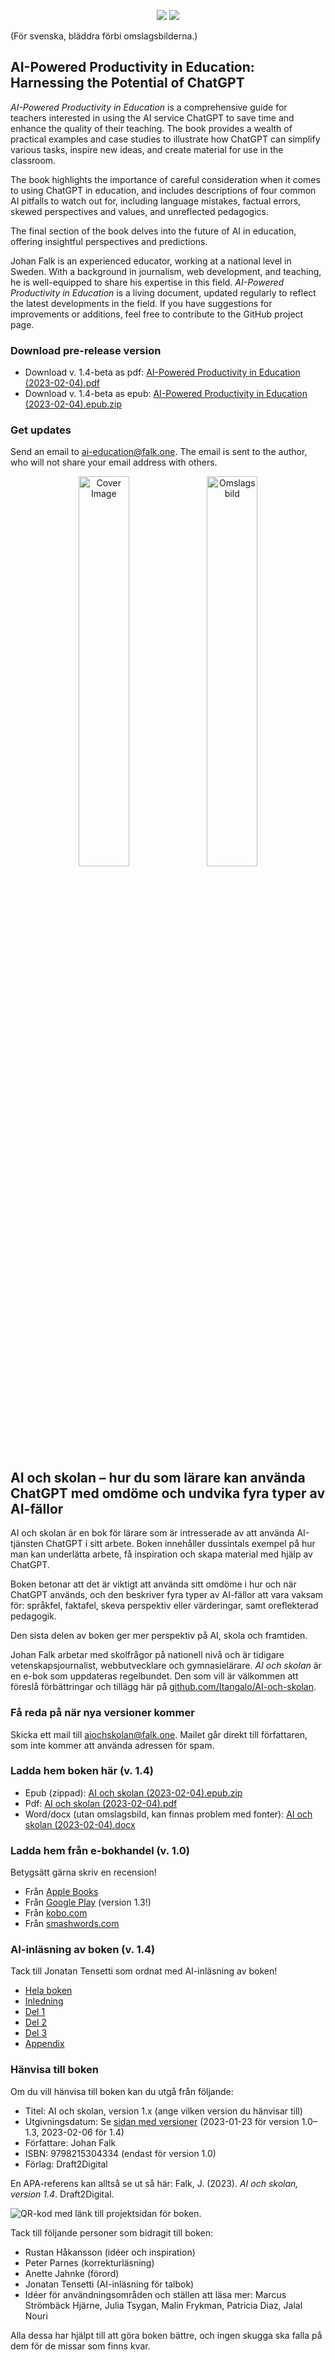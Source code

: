 <p float="left" align="middle">
  <a href="https://books.apple.com/us/book/id6445495939" target="_blank"><img src="https://user-images.githubusercontent.com/262940/217656617-3472d937-9b80-43f1-8158-7fb0923c19b0.png" /></a>
  <a href="https://play.google.com/store/books/details?id=QeCoEAAAQBAJ&pli=1" target="_blank"><img src="https://user-images.githubusercontent.com/262940/217656619-f6d82617-c57f-434b-bc78-b9d60afd66a5.png" /></a>
</p>

(För svenska, bläddra förbi omslagsbilderna.)

## AI-Powered Productivity in Education: Harnessing the Potential of ChatGPT

*AI-Powered Productivity in Education* is a comprehensive guide for teachers interested in using the AI service ChatGPT to save time and enhance the quality of their teaching. The book provides a wealth of practical examples and case studies to illustrate how ChatGPT can simplify various tasks, inspire new ideas, and create material for use in the classroom.

The book highlights the importance of careful consideration when it comes to using ChatGPT in education, and includes descriptions of four common AI pitfalls to watch out for, including language mistakes, factual errors, skewed perspectives and values, and unreflected pedagogics.

The final section of the book delves into the future of AI in education, offering insightful perspectives and predictions.

Johan Falk is an experienced educator, working at a national level in Sweden. With a background in journalism, web development, and teaching, he is well-equipped to share his expertise in this field. *AI-Powered Productivity in Education* is a living document, updated regularly to reflect the latest developments in the field. If you have suggestions for improvements or additions, feel free to contribute to the GitHub project page.

### Download pre-release version

* Download v. 1.4-beta as pdf: [AI-Powered Productivity in Education (2023-02-04).pdf](https://github.com/Itangalo/AI-och-skolan/files/10609240/AI-Powered.Productivity.in.Education.2023-02-04.18.25.pdf)
* Download v. 1.4-beta as epub: [AI-Powered Productivity in Education (2023-02-04).epub.zip](https://github.com/Itangalo/AI-och-skolan/files/10609239/AI-Powered.Productivity.in.Education.2023-02-04.18.25.epub.zip)

### Get updates

Send an email to [ai-education@falk.one](mailto:ai-education@falk.one?Subject=Please%20notify%20me%20on%20new%20version%20of%20the%20AI%20book&Body=Please%20notify%20me%20on%20new%20version%20of%20the%20AI%20book). The email is sent to the author, who will not share your email address with others.

<p float="left" align="middle">
  <img src="https://user-images.githubusercontent.com/262940/216779469-372d204b-7b41-4bed-aef3-1adc0dc607bf.png" title="Cover Image" width="40%" height="40%" />
  <img src="https://user-images.githubusercontent.com/262940/216779472-acb302bb-7107-4d4e-8b36-7a8b8cee61e6.png" title="Omslagsbild" width="40%" height="40%" />
</p>



## AI och skolan – hur du som lärare kan använda ChatGPT med omdöme och undvika fyra typer av AI-fällor

AI och skolan är en bok för lärare som är intresserade av att använda AI-tjänsten ChatGPT i sitt arbete. Boken innehåller dussintals exempel på hur man kan underlätta arbete, få inspiration och skapa material med hjälp av ChatGPT.

Boken betonar att det är viktigt att använda sitt omdöme i hur och när ChatGPT används, och den beskriver fyra typer av AI-fällor att vara vaksam för: språkfel, faktafel, skeva perspektiv eller värderingar, samt oreflekterad pedagogik.

Den sista delen av boken ger mer perspektiv på AI, skola och framtiden.

Johan Falk arbetar med skolfrågor på nationell nivå och är tidigare vetenskapsjournalist, webbutvecklare och gymnasielärare. _AI och skolan_ är en e-bok som uppdateras regelbundet. Den som vill är välkommen att föreslå förbättringar och tillägg här på [github.com/Itangalo/AI-och-skolan][1].

### Få reda på när nya versioner kommer

Skicka ett mail till [aiochskolan@falk.one](mailto:aiochskolan@falk.one?Subject=Meddela%20vid%20nya%20versioner%20av%20AI%20och%20skolan&Body=Jag%20vill%20veta%20n%C3%A4r%20det%20kommer%20nya%20versioner%20av%20boken.). Mailet går direkt till författaren, som inte kommer att använda adressen för spam.

### Ladda hem boken här (v. 1.4)

* Epub (zippad): [AI och skolan (2023-02-04).epub.zip](https://github.com/Itangalo/AI-och-skolan/files/10609124/AI.och.skolan.2023-02-04.epub.zip)
* Pdf: [AI och skolan (2023-02-04).pdf](https://github.com/Itangalo/AI-och-skolan/files/10609125/AI.och.skolan.2023-02-04.pdf)
* Word/docx (utan omslagsbild, kan finnas problem med fonter): [AI och skolan (2023-02-04).docx](https://github.com/Itangalo/AI-och-skolan/files/10609123/AI.och.skolan.2023-02-04.docx)

### Ladda hem från e-bokhandel (v. 1.0)

Betygsätt gärna skriv en recension!

* Från [Apple Books](https://books.apple.com/us/book/id6445495939)
* Från [Google Play](https://play.google.com/store/books/details?id=QeCoEAAAQBAJ&pli=1) (version 1.3!)
* Från [kobo.com](https://www.kobo.com/se/sv/ebook/ai-och-skolan)
* Från [smashwords.com](https://www.smashwords.com/books/view/1325975)

### AI-inläsning av boken (v. 1.4)

Tack till Jonatan Tensetti som ordnat med AI-inläsning av boken!

* [Hela boken](https://drive.google.com/file/d/1vcxGcdf3HL0lksZSX44xdalugAAvaMln/view?usp=share_link)
* [Inledning](https://drive.google.com/file/d/1eY6rzpt_wget4SQFGhnLK0Dvh2NgU0Gu/view?usp=share_link)
* [Del 1](https://drive.google.com/file/d/1EwkdXqQMl4DRMi2_FAyqwaw25kyxB8IX/view?usp=share_link)
* [Del 2](https://drive.google.com/file/d/1Dg0vdVllufdd58CLnbps_INbzeZpTq_i/view?usp=share_link)
* [Del 3](https://drive.google.com/file/d/10DnMuunhd6oSoaDfJ_DhcRuOxQqKJ2Zk/view?usp=share_link)
* [Appendix](https://drive.google.com/file/d/1KgV5W0H1kJostl9eVELoN6JNoyXVH2i9/view?usp=share_link)


### Hänvisa till boken

Om du vill hänvisa till boken kan du utgå från följande:

* Titel: AI och skolan, version 1.x (ange vilken version du hänvisar till)
* Utgivningsdatum: Se [sidan med versioner](https://github.com/Itangalo/AI-Education/releases) (2023-01-23 för version 1.0–1.3, 2023-02-06 för 1.4)
* Författare: Johan Falk
* ISBN: 9798215304334 (endast för version 1.0)
* Förlag: Draft2Digital

En APA-referens kan alltså se ut så här: Falk, J. (2023). *AI och skolan, version 1.4*. Draft2Digital.


![QR-kod med länk till projektsidan för boken.][image-1]

Tack till följande personer som bidragit till boken:

* Rustan Håkansson (idéer och inspiration)
* Peter Parnes (korrekturläsning)
* Anette Jahnke (förord)
* Jonatan Tensetti (AI-inläsning för talbok)
* Idéer för användningsområden och ställen att läsa mer: Marcus Strömbäck Hjärne, Julia Tsygan, Malin Frykman, Patricia Diaz, Jalal Nouri

Alla dessa har hjälpt till att göra boken bättre, och ingen skugga ska falla på dem för de missar som finns kvar.

[1]:	https://github.com/Itangalo/AI-och-skolan

[image-1]:	https://user-images.githubusercontent.com/262940/212624798-54e824c6-545c-4aea-a586-c0a86e87e63d.png
